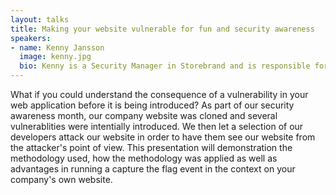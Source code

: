 ```yaml
---
layout: talks
title: Making your website vulnerable for fun and security awareness
speakers:
- name: Kenny Jansson
  image: kenny.jpg
  bio: Kenny is a Security Manager in Storebrand and is responsible for ensuring security in digital business development. This involves increasing web application security awareness amongst developers in the organization. With several years experience in penetration testing , Kenny aims to aid the developers in Storebrand in understanding both the offensive and defensive perspectives of web application security.
---
```


What if you could understand the consequence of a vulnerability in your web application before it is being introduced? As part of our security awareness month, our company website was cloned and several vulnerablities were intentially introduced. We then let a selection of our developers attack our website in order to have them see our website from the attacker's point of view. This presentation will demonstration the methodology used, how the methodology was applied as well as advantages in running a capture the flag event in the context on your company's own website.